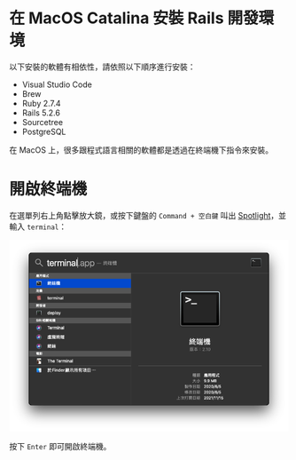 # 在 MacOS Catalina 安裝 Rails 開發環境

以下安裝的軟體有相依性，請依照以下順序進行安裝：

- Visual Studio Code
- Brew
- Ruby 2.7.4
- Rails 5.2.6
- Sourcetree
- PostgreSQL

在 MacOS 上，很多跟程式語言相關的軟體都是透過在終端機下指令來安裝。

# 開啟終端機

在選單列右上角點擊放大鏡，或按下鍵盤的 `Command + 空白鍵` 叫出 [Spotlight](https://support.apple.com/zh-tw/guide/mac-help/mchlp1008/mac)，並輸入 `terminal`：

![圖 31](../images/mac_dev/postgresql/20211116022930.png)  

按下 `Enter` 即可開啟終端機。
